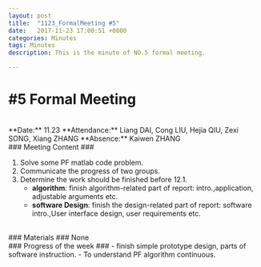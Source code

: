 ```yaml
---
layout: post
title:  "1123_FormalMeeting #5"
date:   2017-11-23 17:00:51 +0800
categories: Minutes
tags: Minutes
description: This is the minute of NO.5 formal meeting.

---
```


# #5 Formal Meeting #
<br>
**Date:** 11.23      
**Attendance:** Liang DAI, Cong LIU, Hejia QIU, Zexi SONG,  Xiang ZHANG  
**Absence:** Kaiwen ZHANG

<br>
### Meeting Content ###

1. Solve some PF matlab code problem.
2. Communicate the progress of two groups.
3. Determine the work should be finished before 12.1.
	- **algorithm**: finish algorithm-related part of report: intro.,application, adjustable arguments etc.
	- **software Design**: finish the design-related part of report: software intro.,User interface design, user requirements etc.

<br>
### Materials ###
None
<br>
### Progress of the week ###
- finish simple prototype design, parts of software instruction.
- To understand PF algorithm continuous.
